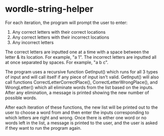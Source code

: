 # wordle-string-helper
For each iteration, the program will prompt the user to enter:
1) Any correct letters with their correct locations
2) Any correct letters with their incorrect locations
3) Any incorrect letters

The correct letters are inputted one at a time with a space between the letter & its location. For example, "a 1".
The incorrect letters are inputted all at once separated by spaces. For example, "a b c".

The program uses a recursive function GetInput() which runs for all 3 types of input and will call itself if any piece of input isn't valid. GetInput() will also call functions CorrectLetterCorrectPlace(), CorrectLetterWrongPlace(), and WrongLetter() which all eliminate words from the list based on the inputs. After any elimination, a message is printed showing the new number of possible words.

After each iteration of these functions, the new list will be printed out to the user to choose a word from and then enter the inputs corresponding to which letters are right and wrong. Once there is either one word or no words left in the list, a message is printed to the user, and the user is asked if they want to run the program again.
